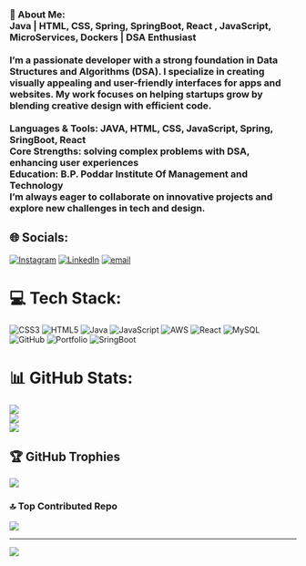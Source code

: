 ### 💫 About Me:<br>Java | HTML, CSS, Spring, SpringBoot, React , JavaScript, MicroServices, Dockers  | DSA Enthusiast<br><br>I’m a passionate  developer with a strong foundation in Data Structures and Algorithms (DSA). I specialize in creating visually appealing and user-friendly interfaces for apps and websites. My work focuses on helping startups grow by blending creative design with efficient code.<br><br>Languages & Tools: JAVA, HTML, CSS, JavaScript, Spring, SringBoot, React <br> Core Strengths: solving complex problems with DSA, enhancing user experiences<br>Education: B.P. Poddar Institute Of Management and Technology<br>I’m always eager to collaborate on innovative projects and explore new challenges in tech and design.<br>


## 🌐 Socials:
[![Instagram](https://img.shields.io/badge/Instagram-%23E4405F.svg?logo=Instagram&logoColor=white)](https://instagram.com/ada.rsh8745) [![LinkedIn](https://img.shields.io/badge/LinkedIn-%230077B5.svg?logo=linkedin&logoColor=white)](https://linkedin.com/in/adarsh-kumar-2479932a4) [![email](https://img.shields.io/badge/Email-D14836?logo=gmail&logoColor=white)](mailto:adarshsingh8340312805@gmail.com) 

# 💻 Tech Stack:
![CSS3](https://img.shields.io/badge/css3-%231572B6.svg?style=flat-square&logo=css3&logoColor=white) ![HTML5](https://img.shields.io/badge/html5-%23E34F26.svg?style=flat-square&logo=html5&logoColor=white) ![Java](https://img.shields.io/badge/java-%23ED8B00.svg?style=flat-square&logo=openjdk&logoColor=white) ![JavaScript](https://img.shields.io/badge/javascript-%23323330.svg?style=flat-square&logo=javascript&logoColor=%23F7DF1E) ![AWS](https://img.shields.io/badge/AWS-%23FF9900.svg?style=flat-square&logo=amazon-aws&logoColor=white) ![React](https://img.shields.io/badge/react-%2320232a.svg?style=flat-square&logo=react&logoColor=%2361DAFB) ![MySQL](https://img.shields.io/badge/mysql-4479A1.svg?style=flat-square&logo=mysql&logoColor=white) ![GitHub](https://img.shields.io/badge/github-%23121011.svg?style=flat-square&logo=github&logoColor=white) ![Portfolio](https://img.shields.io/badge/Portfolio-%23000000.svg?style=flat-square&logo=firefox&logoColor=#FF7139) ![SringBoot](https://img.shields.io/badge/django-%23092E20.svg?style=flat-square&logo=springboot&logoColor=white)
# 📊 GitHub Stats:
![](https://github-readme-stats.vercel.app/api?username=Adarshsingh-07&theme=dark&hide_border=false&include_all_commits=false&count_private=false)<br/>
![](https://nirzak-streak-stats.vercel.app/?user=Adarshsingh-07&theme=dark&hide_border=false)<br/>
![](https://github-readme-stats.vercel.app/api/top-langs/?username=Adarshsingh-07&theme=dark&hide_border=false&include_all_commits=false&count_private=false&layout=compact)

## 🏆 GitHub Trophies
![](https://github-profile-trophy.vercel.app/?username=Adarshsingh-07&theme=transparent&no-frame=false&no-bg=true&margin-w=4)

### 🔝 Top Contributed Repo
![](https://github-contributor-stats.vercel.app/api?username=Adarshsingh-07&limit=5&theme=dark&combine_all_yearly_contributions=true)

---
[![](https://visitcount.itsvg.in/api?id=Adarshsingh-07&icon=0&color=9)](https://visitcount.itsvg.in)

<!-- Proudly created with GPRM ( https://gprm.itsvg.in ) -->
